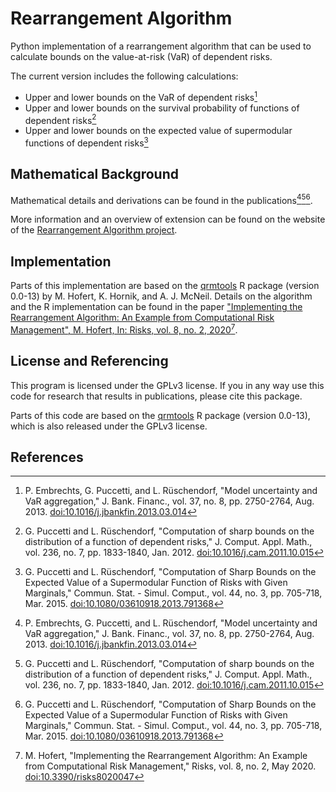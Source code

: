 # Rearrangement Algorithm

Python implementation of a rearrangement algorithm that can be used to
calculate bounds on the value-at-risk (VaR) of dependent risks.

The current version includes the following calculations:
- Upper and lower bounds on the VaR of dependent risks[^embrechts2013]
- Upper and lower bounds on the survival probability of functions of dependent
  risks[^puccetti2012]
- Upper and lower bounds on the expected value of supermodular functions of
  dependent risks[^puccetti2015]


## Mathematical Background
Mathematical details and derivations can be found in the
publications[^embrechts2013][^puccetti2012][^puccetti2015].

More information and an overview of extension can be found on the website of
the [Rearrangement Algorithm
project](https://sites.google.com/site/rearrangementalgorithm/).



## Implementation
Parts of this implementation are based on the
[qrmtools](https://cran.r-project.org/package=qrmtools) R package (version
0.0-13) by M. Hofert, K. Hornik, and A. J. McNeil.
Details on the algorithm and the R implementation can be found in the paper
["Implementing the Rearrangement Algorithm: An Example from Computational Risk
Management", M. Hofert, In: Risks, vol. 8, no. 2,
2020](https://doi.org/10.3390/risks8020047)[^hofert2020].



## License and Referencing
This program is licensed under the GPLv3 license. If you in any way use this
code for research that results in publications, please cite this package.

Parts of this code are based on the
[qrmtools](https://cran.r-project.org/package=qrmtools) R package (version
0.0-13), which is also released under the GPLv3 license.


## References
[^embrechts2013]: P. Embrechts, G. Puccetti, and L. Rüschendorf, "Model uncertainty and VaR aggregation," J. Bank. Financ., vol. 37, no. 8, pp. 2750-2764, Aug. 2013. [doi:10.1016/j.jbankfin.2013.03.014](https://doi.org/10.1016/j.jbankfin.2013.03.014)

[^puccetti2015]: G. Puccetti and L. Rüschendorf, "Computation of Sharp Bounds on the Expected Value of a Supermodular Function of Risks with Given Marginals," Commun. Stat. - Simul. Comput., vol. 44, no. 3, pp. 705-718, Mar. 2015. [doi:10.1080/03610918.2013.791368](https://doi.org/10.1080/03610918.2013.791368)

[^puccetti2012]: G. Puccetti and L. Rüschendorf, "Computation of sharp bounds on the distribution of a function of dependent risks," J. Comput. Appl. Math., vol. 236, no. 7, pp. 1833-1840, Jan. 2012. [doi:10.1016/j.cam.2011.10.015](https://doi.org/10.1016/j.cam.2011.10.015)

[^hofert2020]: M. Hofert, "Implementing the Rearrangement Algorithm: An Example from Computational Risk Management," Risks, vol. 8, no. 2, May 2020. [doi:10.3390/risks8020047](https://doi.org/10.3390/risks8020047)
